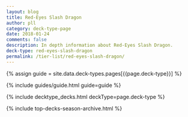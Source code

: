 ```yaml
---
layout: blog
title: Red-Eyes Slash Dragon
author: pll
category: deck-type-page
date: 2018-01-24
comments: false
description: In depth information about Red-Eyes Slash Dragon.
deck-type: red-eyes-slash-dragon
permalink: /tier-list/red-eyes-slash-dragon/
---
```


{% assign guide = site.data.deck-types.pages[{{page.deck-type}}] %}

{% include guides/guide.html guide=guide %}

{% include decktype_decks.html deckType=page.deck-type %}

{% include top-decks-season-archive.html %}